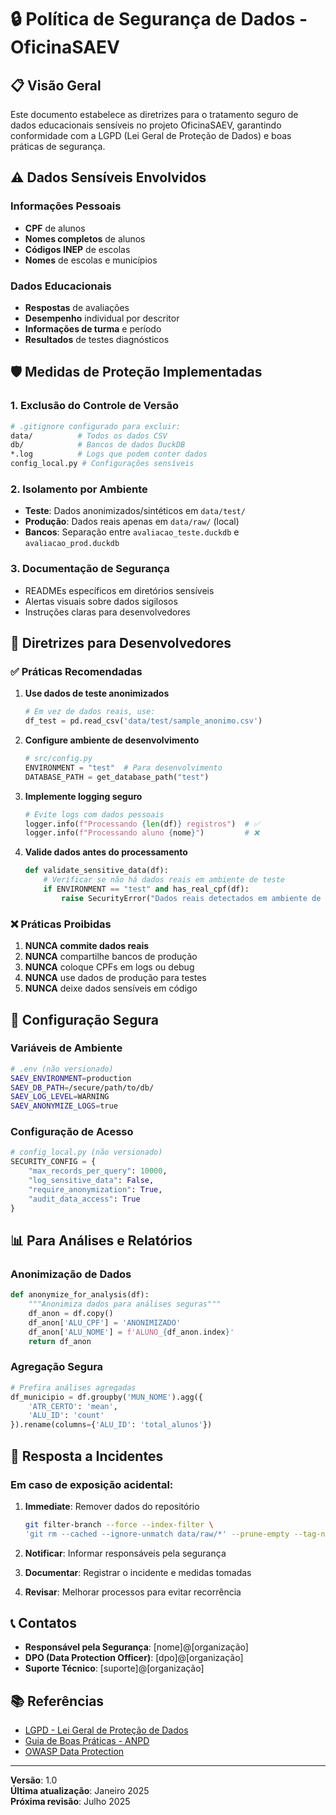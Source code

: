 # 🔒 Política de Segurança de Dados - OficinaSAEV

## 📋 Visão Geral

Este documento estabelece as diretrizes para o tratamento seguro de dados educacionais sensíveis no projeto OficinaSAEV, garantindo conformidade com a LGPD (Lei Geral de Proteção de Dados) e boas práticas de segurança.

## ⚠️ Dados Sensíveis Envolvidos

### Informações Pessoais
- **CPF** de alunos
- **Nomes completos** de alunos
- **Códigos INEP** de escolas
- **Nomes** de escolas e municípios

### Dados Educacionais
- **Respostas** de avaliações
- **Desempenho** individual por descritor
- **Informações de turma** e período
- **Resultados** de testes diagnósticos

## 🛡️ Medidas de Proteção Implementadas

### 1. Exclusão do Controle de Versão
```bash
# .gitignore configurado para excluir:
data/          # Todos os dados CSV
db/            # Bancos de dados DuckDB
*.log          # Logs que podem conter dados
config_local.py # Configurações sensíveis
```

### 2. Isolamento por Ambiente
- **Teste**: Dados anonimizados/sintéticos em `data/test/`
- **Produção**: Dados reais apenas em `data/raw/` (local)
- **Bancos**: Separação entre `avaliacao_teste.duckdb` e `avaliacao_prod.duckdb`

### 3. Documentação de Segurança
- READMEs específicos em diretórios sensíveis
- Alertas visuais sobre dados sigilosos
- Instruções claras para desenvolvedores

## 📝 Diretrizes para Desenvolvedores

### ✅ Práticas Recomendadas

1. **Use dados de teste anonimizados**
   ```python
   # Em vez de dados reais, use:
   df_test = pd.read_csv('data/test/sample_anonimo.csv')
   ```

2. **Configure ambiente de desenvolvimento**
   ```python
   # src/config.py
   ENVIRONMENT = "test"  # Para desenvolvimento
   DATABASE_PATH = get_database_path("test")
   ```

3. **Implemente logging seguro**
   ```python
   # Evite logs com dados pessoais
   logger.info(f"Processando {len(df)} registros")  # ✅
   logger.info(f"Processando aluno {nome}")         # ❌
   ```

4. **Valide dados antes do processamento**
   ```python
   def validate_sensitive_data(df):
       # Verificar se não há dados reais em ambiente de teste
       if ENVIRONMENT == "test" and has_real_cpf(df):
           raise SecurityError("Dados reais detectados em ambiente de teste")
   ```

### ❌ Práticas Proibidas

1. **NUNCA commite dados reais**
2. **NUNCA** compartilhe bancos de produção
3. **NUNCA** coloque CPFs em logs ou debug
4. **NUNCA** use dados de produção para testes
5. **NUNCA** deixe dados sensíveis em código

## 🔧 Configuração Segura

### Variáveis de Ambiente
```bash
# .env (não versionado)
SAEV_ENVIRONMENT=production
SAEV_DB_PATH=/secure/path/to/db/
SAEV_LOG_LEVEL=WARNING
SAEV_ANONYMIZE_LOGS=true
```

### Configuração de Acesso
```python
# config_local.py (não versionado)
SECURITY_CONFIG = {
    "max_records_per_query": 10000,
    "log_sensitive_data": False,
    "require_anonymization": True,
    "audit_data_access": True
}
```

## 📊 Para Análises e Relatórios

### Anonimização de Dados
```python
def anonymize_for_analysis(df):
    """Anonimiza dados para análises seguras"""
    df_anon = df.copy()
    df_anon['ALU_CPF'] = 'ANONIMIZADO'
    df_anon['ALU_NOME'] = f'ALUNO_{df_anon.index}'
    return df_anon
```

### Agregação Segura
```python
# Prefira análises agregadas
df_municipio = df.groupby('MUN_NOME').agg({
    'ATR_CERTO': 'mean',
    'ALU_ID': 'count'
}).rename(columns={'ALU_ID': 'total_alunos'})
```

## 🚨 Resposta a Incidentes

### Em caso de exposição acidental:

1. **Immediate**: Remover dados do repositório
   ```bash
   git filter-branch --force --index-filter \
   'git rm --cached --ignore-unmatch data/raw/*' --prune-empty --tag-name-filter cat -- --all
   ```

2. **Notificar**: Informar responsáveis pela segurança
3. **Documentar**: Registrar o incidente e medidas tomadas
4. **Revisar**: Melhorar processos para evitar recorrência

## 📞 Contatos

- **Responsável pela Segurança**: [nome]@[organização]
- **DPO (Data Protection Officer)**: [dpo]@[organização]
- **Suporte Técnico**: [suporte]@[organização]

## 📚 Referências

- [LGPD - Lei Geral de Proteção de Dados](https://www.planalto.gov.br/ccivil_03/_ato2015-2018/2018/lei/l13709.htm)
- [Guia de Boas Práticas - ANPD](https://www.gov.br/anpd/)
- [OWASP Data Protection](https://owasp.org/www-project-top-ten/)

---

**Versão**: 1.0  
**Última atualização**: Janeiro 2025  
**Próxima revisão**: Julho 2025
